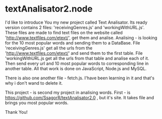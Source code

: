 # textAnalisator2.node

I'd like to introduce You my new project called Text Analisator. Its ready version contains 2 files: 
'receivingGenres.js' and 'workingWithURL.js'.
These files are made to find text files on the website called 'http://www.textfiles.com/etext/',
get them and analise. Analising - is looking for the 10 most popular words and sending them to a
DataBase. 
File 'receivingGenres.js' get all the urls from the 'http://www.textfiles.com/etext/' and send them to the first table.
File 'workingWithURL.js get all the urls from that table and analise each of it. Then send every url and 10 most popular words to 
corresponding line in another table.
All that work is done on JavaScript, Node.js and MySQL.

There is also one another file - fetch.js. I'have been learning in it and that's why i don't wand to delete it.

This project - is second my project in analising words. First - is https://github.com/SsagorR/textAnalisator2.0 , but it's site.
It takes file and brings you most popular words.

Thank You!
